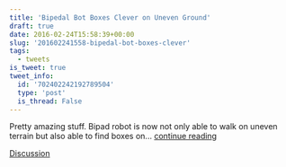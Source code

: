 ```yaml
---
title: 'Bipedal Bot Boxes Clever on Uneven Ground'
draft: true
date: 2016-02-24T15:58:39+00:00
slug: '201602241558-bipedal-bot-boxes-clever'
tags:
  - tweets
is_tweet: true
tweet_info:
  id: '702402242192789504'
  type: 'post'
  is_thread: False
---
```




Pretty amazing stuff. Bipad robot is now not only able to walk on uneven terrain but also able to find boxes on... [continue reading](urls[0])

[Discussion](https://x.com/sytelus/status/702402242192789504)
